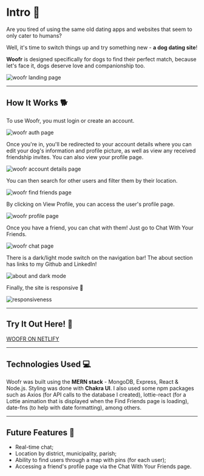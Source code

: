 # Intro :dog:

Are you tired of using the same old dating apps and websites that seem to only cater to humans?

Well, it's time to switch things up and try something new - **a dog dating site**!

**Woofr** is designed specifically for dogs to find their perfect match, because let's face it, dogs deserve love and companionship too.

![woofr landing page](https://res.cloudinary.com/dr2lhtfs8/image/upload/v1679412890/landing_ykpsv1.jpg)

---

## How It Works :dog2:

To use Woofr, you must login or create an account.

![woofr auth page](https://res.cloudinary.com/dr2lhtfs8/image/upload/v1679413076/auth2_iutbnm.jpg)

Once you're in, you'll be redirected to your account details where you can edit your dog's information and profile picture, as well as view any received friendship invites. You can also view your profile page.

![woofr account details page](https://res.cloudinary.com/dr2lhtfs8/image/upload/v1679413758/account-details_pocwhr.jpg)

You can then search for other users and filter them by their location.

![woofr find friends page](https://res.cloudinary.com/dr2lhtfs8/image/upload/v1679413777/find-friends_lexrt4.jpg)

By clicking on View Profile, you can access the user's profile page.

![woofr profile page](https://res.cloudinary.com/dr2lhtfs8/image/upload/v1679413763/profile_m2rkug.jpg)

Once you have a friend, you can chat with them! Just go to Chat With Your Friends.

![woofr chat page](https://res.cloudinary.com/dr2lhtfs8/image/upload/v1679413779/chat_ypl6e5.jpg)

There is a dark/light mode switch on the navigation bar! The about section has links to my Github and LinkedIn!

![about and dark mode](https://res.cloudinary.com/dr2lhtfs8/image/upload/v1679413782/about-and-dark-mode_y7sunx.jpg)

Finally, the site is responsive :iphone:

![responsiveness](https://res.cloudinary.com/dr2lhtfs8/image/upload/v1679414725/responsiveness_ogpsij.jpg)

---

## Try It Out Here! :paw_prints:

[WOOFR ON NETLIFY](https://woo-fr.netlify.app/)

---

## Technologies Used :computer:

Woofr was built using the **MERN stack** - MongoDB, Express, React & Node.js. Styling was done with **Chakra UI**. I also used some npm packages such as Axios (for API calls to the database I created), lottie-react (for a Lottie animation that is displayed when the Find Friends page is loading), date-fns (to help with date formatting), among others.

---

## Future Features :crystal_ball:

- Real-time chat;
- Location by district, municipality, parish;
- Ability to find users through a map with pins (for each user);
- Accessing a friend's profile page via the Chat With Your Friends page.

